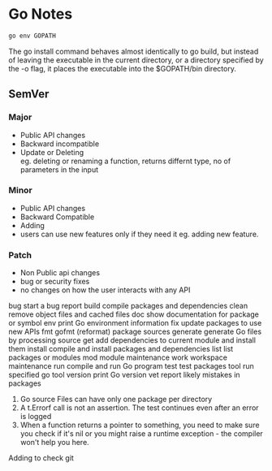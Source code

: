 # Go Notes



```bash
go env GOPATH

``` 

The go install command behaves almost identically to go build, but instead of leaving the executable in the current directory, or a directory specified by the -o flag, it places the executable into the $GOPATH/bin directory.


## SemVer
### Major
- Public API changes
- Backward incompatible  
- Update or Deleting  
eg. deleting or renaming a function, returns differnt type, no of parameters in the input


### Minor
- Public API changes
- Backward Compatible
- Adding 
- users can use new features only if they need it
eg. adding new feature.

### Patch
- Non Public api changes
- bug or security fixes
- no changes on how the  user interacts with any API




bug         start a bug report
build       compile packages and dependencies
clean       remove object files and cached files
doc         show documentation for package or symbol
env         print Go environment information
fix         update packages to use new APIs
fmt         gofmt (reformat) package sources
generate    generate Go files by processing source
get         add dependencies to current module and install them
install     compile and install packages and dependencies
list        list packages or modules
mod         module maintenance
work        workspace maintenance
run         compile and run Go program
test        test packages
tool        run specified go tool
version     print Go version
vet         report likely mistakes in packages



1. Go source Files can have only one package per directory  
2. A t.Errorf call is not an assertion. The test continues even after an error is logged  
3. When a function returns a pointer to something, you need to make sure you check if it's nil or you might raise a runtime exception - the compiler won't help you here.  



Adding to check git

